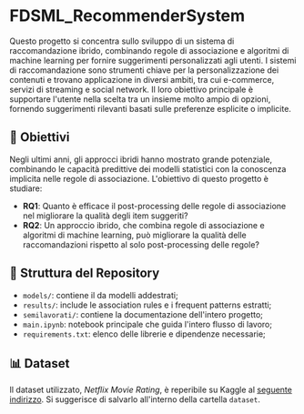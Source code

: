 # FDSML_RecommenderSystem

Questo progetto si concentra sullo sviluppo di un sistema di raccomandazione ibrido, combinando regole di associazione e algoritmi di machine learning per fornire suggerimenti personalizzati agli utenti. I sistemi di raccomandazione sono strumenti chiave per la personalizzazione dei contenuti e trovano applicazione in diversi ambiti, tra cui e-commerce, servizi di streaming e social network. Il loro obiettivo principale è supportare l'utente nella scelta tra un insieme molto ampio di opzioni, fornendo suggerimenti rilevanti basati sulle preferenze esplicite o implicite.

## 🎯 Obiettivi

Negli ultimi anni, gli approcci ibridi hanno mostrato grande potenziale, combinando le capacità predittive dei modelli statistici con la conoscenza implicita nelle regole di associazione. L'obiettivo di questo progetto è studiare:
- **RQ1**: Quanto è efficace il post-processing delle regole di associazione nel migliorare la qualità degli item suggeriti?
- **RQ2**: Un approccio ibrido, che combina regole di associazione e algoritmi di machine learning, può migliorare la qualità delle raccomandazioni rispetto al solo post-processing delle regole?

## 📁 Struttura del Repository

- `models/`: contiene il da modelli addestrati;
- `results/`: include le association rules e i frequent patterns estratti;
- `semilavorati/`: contiene la documentazione dell'intero progetto;
- `main.ipynb`: notebook principale che guida l'intero flusso di lavoro;
- `requirements.txt`: elenco delle librerie e dipendenze necessarie;

## 📊 Dataset 
Il dataset utilizzato, *Netflix Movie Rating*, è reperibile su Kaggle al [seguente indirizzo](https://www.kaggle.com/datasets/rishitjavia/netflix-movie-rating-dataset?select=Netflix_Dataset_Movie.csv). Si suggerisce di salvarlo all'interno della cartella `dataset`.
